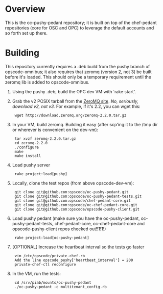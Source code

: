 Overview
========

This is the oc-pushy-pedant repository; it is built on top of the chef-pedant repositories (core for OSC and OPC) to leverage the default accounts and so forth set up there.

Building
========

This repository currently requires a .deb build from the pushy branch of opscode-omnibus; it also requires that zeromq (version 2, not 3) be built before it's loaded.  This should only be a temporary requirement until the zeromq lib is added to opscode-omnibus.

1. Using the pushy .deb, build the OPC dev VM with 'rake start'.

2. Grab the v2 POSIX tarball from the [ZeroMQ site](http://www.zeromq.org/intro:get-the-software).  *No, seriously, download v2, not v3.*  For example, if it's 2.2, you can wget this:

        wget http://download.zeromq.org/zeromq-2.2.0.tar.gz

3. In your VM, build zeromq.  Building it easy (after scp'ing it to the /tmp dir or wherever is convenient on the dev-vm):

        tar xvzf zeromq-2.2.0.tar.gz
        cd zeromq-2.2.0
        ./configure
        make
        make install

4. Load pushy server

        rake project:load[pushy]

5. Locally, clone the test repos (from above opscode-dev-vm):

        git clone git@github.com:opscode/oc-pushy-pedant.git
        git clone git@github.com:opscode/oc-pushy-pedant-tests.git
        git clone git@github.com:opscode/chef-pedant-core.git
        git clone git@github.com:opscode/oc-chef-pedant-core.git
        git clone git@github.com:opscode/opscode-pushy-client.git

6. Load pushy pedant (make sure you have the oc-pushy-pedant, oc-pushy-pedant-tests, chef-pedant-core, oc-chef-pedant-core and opscode-pushy-client repos checked out!!1!1!)

        rake project:load[oc-pushy-pedant]

7. [OPTIONAL] Increase the heartbeat interval so the tests go faster

        vim /etc/opscode/private-chef.rb
        Add the line opscode_pushy['heartbeat_interval'] = 200
        private-chef-ctl reconfigure

7. In the VM, run the tests:

        cd /srv/piab/mounts/oc-pushy-pedant
        ./oc-pushy-pedant -c multitenant_config.rb
